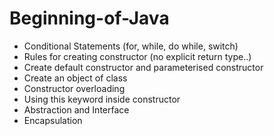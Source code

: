 # Beginning-of-Java
+ Conditional Statements (for, while, do while, switch)
+ Rules for creating constructor (no explicit return type..)
+ Create default constructor and parameterised constructor 
+ Create an object of class
+ Constructor overloading
+ Using this keyword inside constructor
+ Abstraction and Interface
+ Encapsulation
